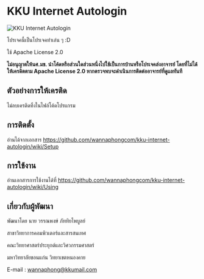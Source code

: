 # KKU Internet Autologin

![KKU Internet Autologin](https://i.imgur.com/nDwF3k9.png)

โปรเจคนี้เป็นโปรเจคทำเล่น ๆ :D

ใช้ Apache License 2.0

**ไม่อนุญาตให้นศ.มข. นำโค้ดหรือส่วนใดส่วนหนึ่งไปใช้เป็นการบ้านหรือโปรเจคส่งอาจารย์ โดยที่ไม่ได้ให้เครดิตตาม Apache License 2.0 หากตรวจพบจะดำเนินการติดต่ออาจารย์ที่ดูแลทันที**

## ตัวอย่างการให้เครติด

ไม่ลบเครติดทิ้งในไฟล์โค้ดโปรแกรม

## การติดตั้ง

อ่านได้จากเอกสาร https://github.com/wannaphongcom/kku-internet-autologin/wiki/Setup

## การใช้งาน

อ่านเอกสารการใช้งานได้ที่ https://github.com/wannaphongcom/kku-internet-autologin/wiki/Using

## เกี่ยวกับผู้พัฒนา

พัฒนาโดย นาย วรรณพงษ์ ภัททิยไพบูลย์

สาขาวิทยาการคอมพิวเตอร์และสารสนเทศ

คณะวิทยาศาสตร์ประยุกต์และวิศวกรรมศาสตร์

มหาวิทยาลัยขอนแก่น วิทยาเขตหนองคาย


E-mail :
wannaphong@kkumail.com
